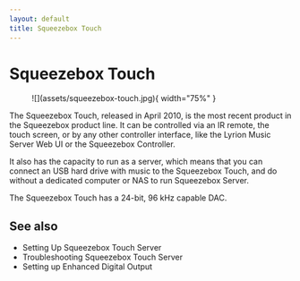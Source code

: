 ```yaml
---
layout: default
title: Squeezebox Touch
---
```


# Squeezebox Touch

<figure markdown="span">
  ![](assets/squeezebox-touch.jpg){ width="75%" }
</figure>

The Squeezebox Touch, released in April 2010, is the most recent product in the Squeezebox product line. It can be controlled via an IR remote, the touch screen, or by any other controller interface, like the Lyrion Music Server Web UI or the Squeezebox Controller.

It also has the capacity to run as a server, which means that you can connect an USB hard drive with music to the Squeezebox Touch, and do without a dedicated computer or NAS to run Squeezebox Server.

The Squeezebox Touch has a 24-bit, 96 kHz capable DAC. 

## See also

- Setting Up Squeezebox Touch Server
- Troubleshooting Squeezebox Touch Server
- Setting up Enhanced Digital Output
